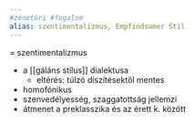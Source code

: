 ```yaml
---
#zenetöri #fogalom
alias: szentimentalizmus, Empfindsamer Stil
---
```


= szentimentalizmus
- a [[gáláns stílus]] dialektusa
	- eltérés: túlzó díszítésektől mentes
- homofónikus
- szenvedélyesség, szaggatottság jellemzi
- átmenet a preklasszika és az érett k. között
